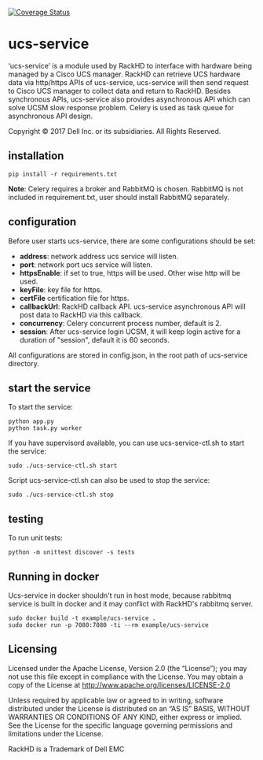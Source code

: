 
[![Coverage Status](https://coveralls.io/repos/github/RackHD/ucs-service/badge.svg?branch=master)](
https://coveralls.io/github/RackHD/ucs-service?branch=master)

# ucs-service

‘ucs-service’ is a module used by RackHD to interface with hardware being managed by a Cisco UCS manager.
RackHD can retrieve UCS hardware data via http/https APIs of ucs-service, ucs-service will then send request to Cisco UCS manager to collect data and return to RackHD.
Besides synchronous APIs, ucs-service also provides asynchronous API which can solve UCSM slow response problem. Celery is used as task queue for asynchronous API design.

Copyright © 2017 Dell Inc. or its subsidiaries.  All Rights Reserved.

## installation

    pip install -r requirements.txt

**Note**: Celery requires a broker and RabbitMQ is chosen. RabbitMQ is not included in requirement.txt, user should install RabbitMQ separately.

## configuration

Before user starts ucs-service, there are some configurations should be set:

* **address**: network address ucs service will listen.
* **port**: network port ucs service will listen.
* **httpsEnable**: if set to true, https will be used. Other wise http will be used.
* **keyFile**: key file for https.
* **certFile** certification file for https.
* **callbackUrl**: RackHD callback API. ucs-service asynchronous API will post data to RackHD via this callback.
* **concurrency**: Celery concurrent process number, default is 2.
* **session**: After ucs-service login UCSM, it will keep login active for a duration of "session", default it is 60 seconds.

All configurations are stored in config.json, in the root path of ucs-service directory.

## start the service

To start the service:

    python app.py
    python task.py worker

If you have supervisord available, you can use ucs-service-ctl.sh to start the service:

    sudo ./ucs-service-ctl.sh start

Script ucs-service-ctl.sh can also be used to stop the service:

    sudo ./ucs-service-ctl.sh stop

## testing

To run unit tests:

    python -m unittest discover -s tests

## Running in docker
Ucs-service in docker shouldn't run in host mode, because rabbitmq service is built in docker and it may conflict with RackHD's rabbitmq server.

    sudo docker build -t example/ucs-service .
    sudo docker run -p 7080:7080 -ti --rm example/ucs-service

## Licensing

Licensed under the Apache License, Version 2.0 (the “License”); you may not use this file except in compliance with the License. You may obtain a copy of the License at http://www.apache.org/licenses/LICENSE-2.0

Unless required by applicable law or agreed to in writing, software distributed under the License is distributed on an “AS IS” BASIS, WITHOUT WARRANTIES OR CONDITIONS OF ANY KIND, either express or implied. See the License for the specific language governing permissions and limitations under the License.

RackHD is a Trademark of Dell EMC
